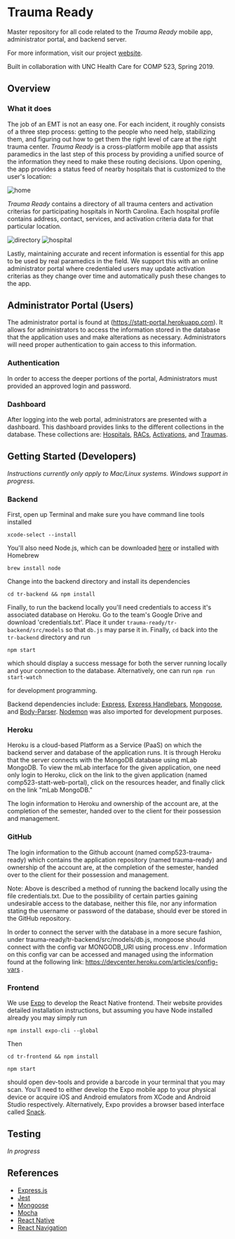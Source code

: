 # Trauma Ready 
Master repository for all code related to the *Trauma Ready* mobile app, administrator portal, and backend server. 

For more information, visit our project [website](https://comp523-trauma-ready.github.io).

Built in collaboration with UNC Health Care for COMP 523, Spring 2019. 

## Overview

### What it does
The job of an EMT is not an easy one. For each incident, it roughly consists of a three step process: getting to the people who need help, stabilizing them, and figuring out how to get them the right level of care at the right trauma center. *Trauma Ready* is a cross-platform mobile app that assists paramedics in the last step of this process by providing a unified source of the information they need to make these routing decisions. Upon opening, the app provides a status feed of nearby hospitals that is customized to 
the user's location: 

![home](tr-frontend/screens/home.png?raw=true "Home")

*Trauma Ready* contains a directory of all trauma centers and activation criterias for participating hospitals in North Carolina. Each hospital profile contains address, contact, services, and activation criteria data for that particular location. 

![directory](tr-frontend/screens/directory.png?raw=true "Directory")
![hospital](tr-frontend/screens/hospital-top.png?raw=true "Hospital")

Lastly, maintaining accurate and recent information is essential for this app to be used by real paramedics in the field. We support this with an online administrator portal where credentialed users may update activation criterias as they change over time and 
automatically push these changes to the app. 

<!-- [I'm an inline-style link](https://www.google.com) -->
<!-- https://statt-portal.herokuapp.com -->
## Administrator Portal (Users)
The administrator portal is found at (https://statt-portal.herokuapp.com). It allows for administrators to access the information stored in the database that the application uses and make alterations as necessary. Administrators will need proper authentication to gain access to this information.

### Authentication
In order to access the deeper portions of the portal, Administrators must provided an approved login and password.

### Dashboard
After logging into the web portal, administrators are presented with a dashboard. This dashboard provides links to the different collections in the database. These collections are: [Hospitals](https://statt-portal.herokuapp.com/hospital), [RACs](https://statt-portal.herokuapp.com/rac), [Activations](https://statt-portal.herokuapp.com/activations), and [Traumas](https://statt-portal.herokuapp.com/trauma). 

## Getting Started (Developers)

*Instructions currently only apply to Mac/Linux systems. Windows support in progress.*

### Backend
First, open up Terminal and make sure you have command line tools installed 

  `xcode-select --install`

You'll also need Node.js, which can be downloaded [here](https://nodejs.org/en/) or installed with Homebrew 

  `brew install node` 

Change into the backend directory and install its dependencies 

  `cd tr-backend && npm install` 

Finally, to run the backend locally you'll need credentials to access it's associated database on Heroku. Go to the team's Google Drive and download 'credentials.txt'. Place it under `trauma-ready/tr-backend/src/models` so that `db.js` may parse it in. Finally, `cd` back into the `tr-backend` directory and run 

  `npm start`

which should display a success message for both the server running locally and your connection to the database. Alternatively, one can run 
   `npm run start-watch`
   
for development programming.

Backend dependencies include: [Express](https://expressjs.com), [Express Handlebars](https://www.npmjs.com/package/express-handlebars), [Mongoose](https://mongoosejs.com/), and [Body-Parser](https://www.npmjs.com/package/body-parser). [Nodemon](https://nodemon.io/) was also imported for development purposes.

### Heroku
Heroku is a cloud-based Platform as a Service (PaaS) on which the backend server and database of the application runs. It is through Heroku that the server connects with the MongoDB database using mLab MongoDB. To view the mLab interface for the given application, one need only login to Heroku, click on the link to the given application (named comp523-statt-web-portal), click on the resources header, and finally click on the link "mLab MongoDB."

The login information to Heroku and ownership of the account are, at the completion of the semester, handed over to the client for their possession and management.

### GitHub
The login information to the Github account (named comp523-trauma-ready) which contains the application repository (named trauma-ready) and ownership of the account are, at the completion of the semester, handed over to the client for their possession and management.

Note: Above is described a method of running the backend locally using the file credentials.txt. Due to the possibility of certain parties gaining undesirable access to the database, neither this file, nor any information stating the username or password of the database, should ever be stored in the GitHub repository. 

In order to connect the server with the database in a more secure fashion, under trauma-ready/tr-backend/src/models/db.js, mongoose should connect with the config var MONGODB_URI using process.env . Information on this config var can be accessed and managed using the information found at the following link: https://devcenter.heroku.com/articles/config-vars .

### Frontend

We use [Expo](https://expo.io/learn) to develop the React Native frontend. Their website provides detailed installation instructions, but assuming you have Node installed already you may simply run

  `npm install expo-cli --global`

Then 

  `cd tr-frontend && npm install`
  
  `npm start`
  
should open dev-tools and provide a barcode in your terminal that you may scan. You'll need to either develop the Expo mobile app to your physical device or acquire iOS and Android emulators from XCode and Android Studio respectively. Alternatively, Expo provides a browser based interface called [Snack](https://snack.expo.io). 

## Testing 

*In progress*

## References 

* [Express.js](https://expressjs.com)
* [Jest](https://jestjs.io)
* [Mongoose](https://mongoosejs.com)
* [Mocha](https://mochajs.org)
* [React Native](https://facebook.github.io/react-native/)
* [React Navigation](https://reactnavigation.org)
